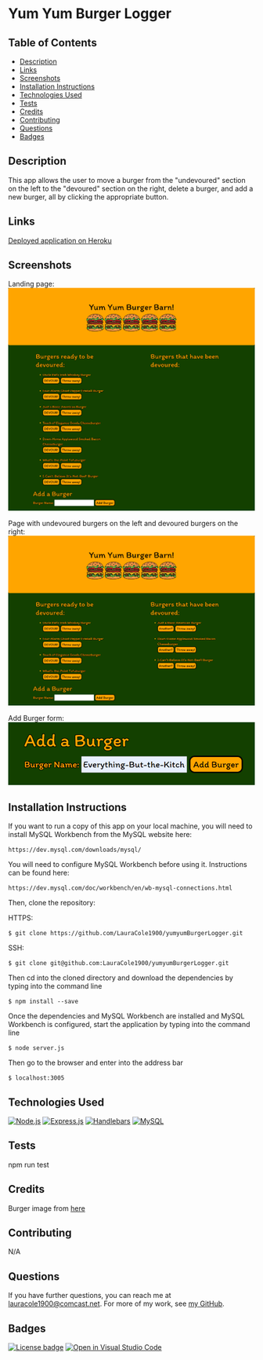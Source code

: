 # Yum Yum Burger Logger

## Table of Contents

* [Description](#description)
* [Links](#links)
* [Screenshots](#screenshots)
* [Installation Instructions](#installation-instructions)
* [Technologies Used](#technologies-used)
* [Tests](#tests)
* [Credits](#credits)
* [Contributing](#contributing)
* [Questions](#questions)
* [Badges](#badges)

## Description

This app allows the user to move a burger from the "undevoured" section on the left to the "devoured" section on the right, delete a burger, and add a new burger, all by clicking the appropriate button.

## Links

[Deployed application on Heroku](https://floating-lake-94290.herokuapp.com/)

## Screenshots

Landing page:
![Landing page:](./public/assets/img/yum-yum-landing-page.png)

Page with undevoured burgers on the left and devoured burgers on the right:
![Page with undevoured burgers on the left and devoured burgers on the right](./public/assets/img/yum-yum-undevoured-devoured.png)

Add Burger form:
![Add Burger form](./public/assets/img/yum-yum-form.png)

## Installation Instructions

If you want to run a copy of this app on your local machine, you will need to install MySQL Workbench from the MySQL website here:
```
https://dev.mysql.com/downloads/mysql/
```

You will need to configure MySQL Workbench before using it. Instructions can be found here:
```
https://dev.mysql.com/doc/workbench/en/wb-mysql-connections.html
```

Then, clone the repository:

HTTPS:
```
$ git clone https://github.com/LauraCole1900/yumyumBurgerLogger.git
```

SSH:
```
$ git clone git@github.com:LauraCole1900/yumyumBurgerLogger.git
```

Then cd into the cloned directory and download the dependencies by typing into the command line
```
$ npm install --save
```

Once the dependencies and MySQL Workbench are installed and MySQL Workbench is configured, start the application by typing into the command line
```
$ node server.js
```

Then go to the browser and enter into the address bar
```
$ localhost:3005
```

## Technologies Used

[![Node.js](https://img.shields.io/badge/built%20with-Node.js-3c873a)](https://nodejs.org/en/) [![Express.js](https://img.shields.io/badge/built%20with-Express.js-303030)](https://expressjs.com/) [![Handlebars](https://img.shields.io/badge/built%20with-Express%20Handlebars-cb3837)](https://www.npmjs.com/package/express-handlebars) [![MySQL](https://img.shields.io/badge/built%20with-MySQL-00758f)](https://www.mysql.com/)

## Tests

npm run test

## Credits

Burger image from [here](https://www.vhv.rs/viewpic/TRRRohw_hamburger-clipart-jpeg-burger-clipart-png-transparent-png/)

## Contributing

N/A

## Questions

If you have further questions, you can reach me at lauracole1900@comcast.net. For more of my work, see [my GitHub](https://github.com/LauraCole1900).

## Badges

[![License badge](https://img.shields.io/badge/license-MIT-134000)](./LICENSE) [![Open in Visual Studio Code](https://open.vscode.dev/badges/open-in-vscode.svg)](https://open.vscode.dev/LauraCole1900/yumyumBurgerLogger)